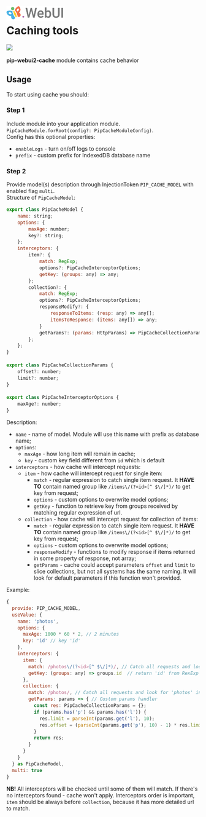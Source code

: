 # <img src="https://github.com/pip-webui/pip-webui/raw/master/doc/Logo.png" alt="Pip.WebUI Logo" style="max-width:30%"> <br/> Caching tools

![](https://img.shields.io/badge/license-MIT-blue.svg)

**pip-webui2-cache** module contains cache behavior

## Usage

To start using cache you should:
### Step 1
Include module into your application module. `PipCacheModule.forRoot(config?: PipCacheModuleConfig)`.  
Config has this optional properties:
* `enableLogs` - turn on/off logs to console
* `prefix` - custom prefix for IndexedDB database name

### Step 2
Provide model(s) description through InjectionToken `PIP_CACHE_MODEL` with enabled flag `multi`.  
Structure of `PipCacheModel`:
```js
export class PipCacheModel {
    name: string;
    options: {
        maxAge: number;
        key?: string;
    };
    interceptors: {
        item?: {
            match: RegExp;
            options?: PipCacheInterceptorOptions;
            getKey: (groups: any) => any;
        };
        collection?: {
            match: RegExp;
            options?: PipCacheInterceptorOptions;
            responseModify?: {
                responseToItems: (resp: any) => any[];
                itemsToResponse: (items: any[]) => any;
            }
            getParams?: (params: HttpParams) => PipCacheCollectionParams;
        };
    };
}

export class PipCacheCollectionParams {
    offset?: number;
    limit?: number;
}

export class PipCacheInterceptorOptions {
    maxAge?: number;
}
```
Description:
* `name` - name of model. Module will use this name with prefix as database name;
* `options`:
  * `maxAge` - how long item will remain in cache;
  * `key` - custom key field different from `id` which is default
* `interceptors` - how cache will intercept requests:
  * `item` - how cache will intercept request for single item:
    * `match` - regular expression to catch single item request. It **HAVE TO** contain named group like `/items\/(?<id>[^ $\/]*)/` to get key from request;
    * `options` - custom options to overwrite model options;
    * `getKey` - function to retrieve key from groups received by matching regular expression of url.
  * `collection` - how cache will intercept request for collection of items:
    * `match` - regular expression to catch single item request. It **HAVE TO** contain named group like `/items\/(?<id>[^ $\/]*)/` to get key from request;
    * `options` - custom options to overwrite model options;
    * `responseModify` - functions to modify response if items returned in some property of response, not array;
    * `getParams` - cache could accept parameters `offset` and `limit` to slice collections, but not all systems has the same naming. It will look for default parameters if this function won't provided.

Example:
```js
{
  provide: PIP_CACHE_MODEL,
  useValue: {
    name: 'photos',
    options: {
      maxAge: 1000 * 60 * 2, // 2 minutes
      key: 'id' // key 'id'
    },
    interceptors: {
      item: {
        match: /photos\/(?<id>[^ $\/]*)/, // Catch all requests and look for id
        getKey: (groups: any) => groups.id  // return 'id' from RexExp match
      },
      collection: {
        match: /photos/, // Catch all requests and look for 'photos' in request
        getParams: params => { // Custom params handler
          const res: PipCacheCollectionParams = {};
          if (params.has('p') && params.has('l')) {
            res.limit = parseInt(params.get('l'), 10);
            res.offset = (parseInt(params.get('p'), 10) - 1) * res.limit;
          }
          return res;
        }
      }
    }
  } as PipCacheModel,
  multi: true
}
```

**NB!** All interceptors will be checked until some of them will match. If there's no interceptors found - cache won't apply. Interceptors order is important, `item` should be always before `collection`, because it has more detailed url to match.